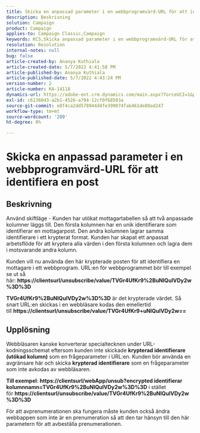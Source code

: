 ```yaml
---
title: Skicka en anpassad parameter i en webbprogramvärd-URL för att identifiera en post
description: Beskrivning
solution: Campaign
product: Campaign
applies-to: Campaign Classic,Campaign
keywords: KCS,Skicka anpassad parameter i en webbprogramvärd-URL för att identifiera en post
resolution: Resolution
internal-notes: null
bug: false
article-created-by: Ananya Kuthiala
article-created-date: 5/7/2022 4:41:58 PM
article-published-by: Ananya Kuthiala
article-published-date: 5/7/2022 4:43:24 PM
version-number: 2
article-number: KA-14118
dynamics-url: https://adobe-ent.crm.dynamics.com/main.aspx?forceUCI=1&pagetype=entityrecord&etn=knowledgearticle&id=1421cd98-24ce-ec11-a7b5-0022480a8e40
exl-id: c61360d3-a2b1-4526-a794-12cf0f68503a
source-git-commit: e8f4ca2dd578944d4fe399074fab461de88ad247
workflow-type: tm+mt
source-wordcount: '289'
ht-degree: 0%

---
```


# Skicka en anpassad parameter i en webbprogramvärd-URL för att identifiera en post

## Beskrivning


Använd skiftläge - Kunden har utökat mottagartabellen så att två anpassade kolumner läggs till. Den första kolumnen har en unik identifierare som identifierar en mottagarpost. Den andra kolumnen lagrar samma identifierare i ett krypterat format. Kunden har skapat ett anpassat arbetsflöde för att kryptera alla värden i den första kolumnen och lagra dem i motsvarande andra kolumn.

Kunden vill nu använda den här krypterade posten för att identifiera en mottagare i ett webbprogram. URL:en för webbprogrammet bör till exempel se ut så här: <b>https://clientsurl/unsubscribe/value/TVGr4UfKr9%2BuNlQulVDy2w%3D%3D</b>

<b>TVGr4UfKr9%2BuNlQulVDy2w%3D%3D</b> är det krypterade värdet. Så snart URL:en skickas i en webbläsare kodas den emellertid till <b>https://clientsurl/unsubscribe/value/TVGr4UfKr9+uNlQulVDy2w==</b>


## Upplösning


Webbläsaren kanske konverterar specialtecknen under URL-kodningsschemat eftersom kunden inte skickade <b>krypterad identifierare (utökad kolumn)</b> som en frågeparameter i URL:en. Kunden bör använda en avgränsare här och skicka <b>krypterad identifierare</b> som en frågeparameter som inte avkodas av webbläsaren.

<b>Till exempel</b>: <b>https://clientsurl/webApp/unsub?encrypted identifierar kolumnnamn=TVGr4UfKr9%2BuNlQulVDy2w%3D%3D</b> i stället för <b>https://clientsurl/unsubscribe/value/TVGr4UfKr9%2BuNlQulVDy2w%3D%3D</b>



För att avprenumerationen ska fungera måste kunden också ändra webbappen som inte är en prenumeration så att den tar hänsyn till den här parametern för att avbeställa prenumerationen.
